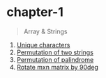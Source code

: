 # chapter-1

> Array & Strings

1. [Unique characters](./1.unique_chars.js)
1. [Permutation of two strings](./2.permutation_of_two_strings.js)
1. [Permutation of palindrome](./3.permutation_of_palindrome.js)
1. [Rotate mxn matrix by 90deg](./4.rotate_mxn_matrix.js)
